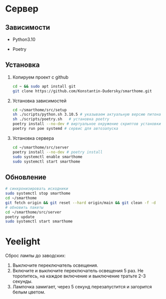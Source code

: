 # Сервер 

## Зависимости

- Python3.10

- Poetry


## Установка

1. Копируем проект с github

   ```sh
   cd ~ && sudo apt install git
   git clone https://github.com/Konstantin-Dudersky/smarthome.git
   ```

2. Установка зависимостей
   ```sh
   cd ~/smarthome/src/setup
   sh ./scripts/python.sh 3.10.5 # указываем актуальную версию питона
   sh ./scripts/poetry.sh	# установка poetry
   poetry install --no-dev # виртуальное окружение скриптов установки
   poetry run poe systemd # сервис для автозапуска
   ```

3. Установка сервера
   ```sh
   cd ~/smarthome/src/server
   poetry install --no-dev # poetry install
   sudo systemctl enable smarthome
   sudo systemctl start smarthome
   ```

## Обновление

```sh
# синхронизировать исходники
sudo systemctl stop smarthome
cd ~/smarthome
git fetch origin && git reset --hard origin/main && git clean -f -d
# обновить пакеты
cd ~/smarthome/src/server
poetry update
sudo systemctl start smarthome
```



# Yeelight

Сброс лампы до заводских:

1. Выключите переключатель освещения.
2. Включите и выключите переключатель освещения 5 раз. Не торопитесь, на каждое включение и выключение тратьте 2-3 секунды.
3. Лампочка замигает, через 5 секунд перезапустится и загорится белым цветом.

​    